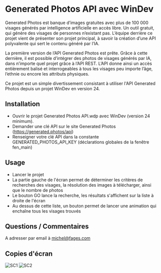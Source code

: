 # Generated Photos API avec WinDev

Generated Photos est banque d’images gratuites avec plus de 100 000 visages générés par intelligence artificielle en accès libre. Un outil gratuit, qui génère des visages de personnes n’existant pas. L’équipe derrière ce projet vient de présenter son projet principal, à savoir la création d’une API polyvalente qui sert le contenu généré par l’IA.

La première version de l’API Generated Photos est prête. Grâce à cette dernière, il est possible d’intégrer des photos de visages générés par IA, dans n’importe quel projet grâce à l’API REST.
L’API donne ainsi un accès entièrement balisé et interrogeables à tous les visages peu importe l’âge, l’ethnie ou encore les attributs physiques.

Ce projet est un simple divertissement consistant à utiliser l'API Generated Photos depuis un projet WinDev en version 24.

## Installation

- Ouvrir le projet Generated Photos API.wdp avec WinDev (version 24 minimum).
- Demander une clé API sur le site Generated Photos (https://generated.photos/api)
- Renseigner votre clé API dans la constante GENERATED_PHOTOS_API_KEY (déclarations globales de la fenêtre fen_main)


## Usage

- Lancer le projet
- La partie gauche de l'écran permet de déterminer les critères de recherches des visages, la résolution des images à télécharger, ainsi que le nombre de photos
- Le bouton GO lance la recherche, les résultats s'affichent sur la liste à droite de l'écran
- Au dessus de cette liste, un bouton permet de lancer une animation qui enchaîne tous les visages trouvés

## Questions / Commentaires
A adresser par email à michel@fages.com

## Copies d'écran

![SC1](https://i.ibb.co/kXydz9p/fen1.png)
![SC2](https://i.ibb.co/Z105tGy/fen2.png)
